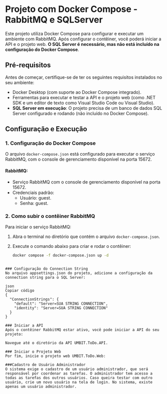 # Projeto com Docker Compose - RabbitMQ e SQLServer

Este projeto utiliza Docker Compose para configurar e executar um ambiente com RabbitMQ. Após configurar o contêiner, você poderá iniciar a API e o projeto web. **O SQL Server é necessário, mas não está incluído na configuração do Docker Compose**. 

## Pré-requisitos
Antes de começar, certifique-se de ter os seguintes requisitos instalados no seu ambiente:

- Docker Desktop (com suporte ao Docker Compose integrado).
- Ferramentas para executar e testar a API e o projeto web (como .NET SDK e um editor de texto como Visual Studio Code ou Visual Studio).
- **SQL Server em execução**: O projeto precisa de um banco de dados SQL Server configurado e rodando (não incluído no Docker Compose).

## Configuração e Execução

### 1. Configuração do Docker Compose
O arquivo `docker-compose.json` está configurado para executar o serviço RabbitMQ, com o console de gerenciamento disponível na porta 15672.

#### RabbitMQ:
- Serviço RabbitMQ com o console de gerenciamento disponível na porta 15672.
- Credenciais padrão:
  - Usuário: guest.
  - Senha: guest.

### 2. Como subir o contêiner RabbitMQ
Para iniciar o serviço RabbitMQ:

1. Abra o terminal no diretório que contém o arquivo `docker-compose.json`.
2. Execute o comando abaixo para criar e rodar o contêiner:

   ```bash
   docker compose -f docker-compose.json up -d
```

### Configuração do Connection String
No arquivo appsettings.json do projeto, adicione a configuração da connection string para o SQL Server:

json
Copiar código
{
  "ConnectionStrings": {
    "default": "Server=SUA STRING CONNECTION",
    "identity": "Server=SUA STRING CONNECTION"
  }
}

### Iniciar a API
Após o contêiner RabbitMQ estar ativo, você pode iniciar a API do seu projeto:

Navegue até o diretório da API UMBIT.ToDo.API.

### Iniciar o Projeto Web
Por fim, inicie o projeto web UMBIT.ToDo.Web:

###Cadastro de Usuário Administrador
O sistema exige o cadastro de um usuário administrador, que será responsável por coordenar as tarefas. O administrador tem acesso a todas as tarefas dos outros usuários. Caso queira testar com outro usuário, crie um novo usuário na tela de login. No sistema, existe apenas um usuário administrador.